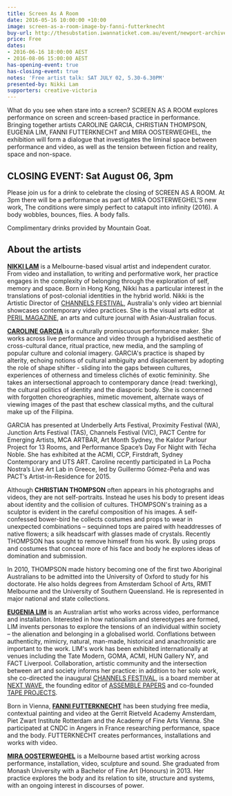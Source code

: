 ```yaml
---
title: Screen As A Room
date: 2016-05-16 10:00:00 +10:00
image: screen-as-a-room-image-by-fanni-futterknecht
buy-url: http://thesubstation.iwannaticket.com.au/event/newport-archives-open-house-melbourne-MTEwODI
price: Free
dates:
- 2016-06-16 18:00:00 AEST
- 2016-08-06 15:00:00 AEST
has-opening-event: true
has-closing-event: true
notes: 'Free artist talk: SAT JULY 02, 5.30-6.30PM'
presented-by: Nikki Lam
supporters: creative-victoria
---
```


<!-- http://thesubstation.org.au/show/screen-as-a-room/ -->

What do you see when stare into a screen? SCREEN AS A ROOM explores performance on screen and screen-based practice in performance. Bringing together artists CAROLINE GARCIA, CHRISTIAN THOMPSON, EUGENIA LIM, FANNI FUTTERKNECHT and MIRA OOSTERWEGHEL, the exhibition will form a dialogue that investigates the liminal space between performance and video, as well as the tension between fiction and reality, space and non-space.

## CLOSING EVENT: Sat August 06, 3pm

Please join us for a drink to celebrate the closing of SCREEN AS A ROOM. At 3pm there will be a performance as part of MIRA OOSTERWEGHEL'S new work, The conditions were simply perfect to catapult into infinity (2016). A body wobbles, bounces, flies. A body falls.

Complimentary drinks provided by Mountain Goat.

## About the artists

[**NIKKI LAM**](http://nikkilam.info) is a Melbourne-based visual artist and independent curator. From video and installation, to writing and performative work, her practice engages in the complexity of belonging through the exploration of self, memory and space. Born in Hong Kong, Nikki has a particular interest in the translations of post-colonial identities in the hybrid world. Nikki is the Artistic Director of [CHANNELS FESTIVAL](http://channelsfestival.net.au), Australia's only video art biennial showcases contemporary video practices. She is the visual arts editor at [PERIL MAGAZINE](http://peril.com.au), an arts and culture journal with Asian-Australian focus.

[**CAROLINE GARCIA**](http://carolinegarcia.com.au) is a culturally promiscuous performance maker. She works across live performance and video through a hybridised aesthetic of cross-cultural dance, ritual practice, new media, and the sampling of popular culture and colonial imagery. GARCIA's practice is shaped by alterity, echoing notions of cultural ambiguity and displacement by adopting the role of shape shifter - sliding into the gaps between cultures, experiences of otherness and timeless clichés of exotic femininity. She takes an intersectional approach to contemporary dance (read: twerking), the cultural politics of identity and the diasporic body. She is concerned with forgotten choreographies, mimetic movement, alternate ways of viewing images of the past that eschew classical myths, and the cultural make up of the Filipina.

GARCIA has presented at Underbelly Arts Festival, Proximity Festival (WA), Junction Arts Festival (TAS), Channels Festival (VIC), PACT Centre for Emerging Artists, MCA ARTBAR, Art Month Sydney, the Kaldor Parlour Project for 13 Rooms, and Performance Space’s Day For Night with Técha Noble. She has exhibited at the ACMI, CCP, Firstdraft, Sydney Contemporary and UTS ART. Caroline recently participated in La Pocha Nostra’s Live Art Lab in Greece, led by Guillermo Gómez-Peña and was PACT’s Artist-in-Residence for 2015.

Although **CHRISTIAN THOMPSON** often appears in his photographs and videos, they are not self-portraits. Instead he uses his body to present ideas about identity and the collision of cultures. THOMPSON's training as a sculptor is evident in the careful composition of his images. A self-confessed bower-bird he collects costumes and props to wear in unexpected combinations – sequinned tops are paired with headdresses of native flowers; a silk headscarf with glasses made of crystals. Recently THOMPSON has sought to remove himself from his work. By using props and costumes that conceal more of his face and body he explores ideas of domination and submission.

In 2010, THOMPSON made history becoming one of the first two Aboriginal Australians to be admitted into the University of Oxford to study for his doctorate. He also holds degrees from Amsterdam School of Arts, RMIT Melbourne and the University of Southern Queensland. He is represented in major national and state collections.

[**EUGENIA LIM**](http://www.eugenialim.com/) is an Australian artist who works across video, performance and installation. Interested in how nationalism and stereotypes are formed, LIM invents personas to explore the tensions of an individual within society – the alienation and belonging in a globalised world. Conflations between authenticity, mimicry, natural, man-made, historical and anachronistic are important to the work. LIM's work has been exhibited internationally at venues including the Tate Modern, GOMA, ACMI, HUN Gallery NY, and FACT Liverpool. Collaboration, artistic community and the intersection between art and society informs her practice: in addition to her solo work, she co-directed the inaugural [CHANNELS FESTIVAL](http://channelsfestival.net.au), is a board member at [NEXT WAVE](http://nextwave.org.au/)<u>,</u> the founding editor of [ASSEMBLE PAPERS](http://assemblepapers.com.au/) and co-founded [TAPE PROJECTS](http://tapeprojects.org/).

Born in Vienna, [**FANNI FUTTERKNECHT**](http://www.fannifutterknecht.com) has been studying free media, contextual painting and video at the Gerrit Rietveld Academy Amsterdam, Piet Zwart Institute Rotterdam and the Academy of Fine Arts Vienna. She participated at CNDC in Angers in France researching performance, space and the body. FUTTERKNECHT creates performances, installations and works with video.

[**MIRA OOSTERWEGHEL**](http://miraoosterweghel.com/) is a Melbourne based artist working across performance, installation, video, sculpture and sound. She graduated from Monash University with a Bachelor of Fine Art (Honours) in 2013. Her practice explores the body and its relation to site, structure and systems, with an ongoing interest in discourses of power.
